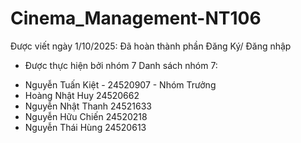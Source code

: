 # Cinema_Management-NT106
Được viết ngày 1/10/2025: Đã hoàn thành phần Đăng Ký/ Đăng nhập 
- Được thực hiện bởi nhóm 7
Danh sách nhóm 7:
+ Nguyễn Tuấn Kiệt - 24520907 - Nhóm Trưởng
+ Hoàng Nhật Huy 24520662	
+ Nguyễn Nhật Thanh 24521633	
+ Nguyễn Hữu Chiến 24520218	
+ Nguyễn Thái Hùng 24520613	
